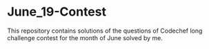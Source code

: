 # June_19-Contest
This repository contains solutions of the questions of Codechef long challenge contest for the month of June solved by me.
